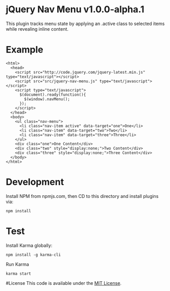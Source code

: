 # jQuery Nav Menu v1.0.0-alpha.1
This plugin tracks menu state by applying an .active class to selected items while revealing inline content.

# Example

    <html>
      <head>
        <script src="http://code.jquery.com/jquery-latest.min.js" type="text/javascript"></script>
        <script src="src/jquery-nav-menu.js" type="text/javascript"></script>
        <script type="text/javascript">
          $(document).ready(function(){
            $(window).navMenu();
          });
        </script>
      </head>
      <body>
        <ul class="nav-menu">
          <li class="nav-item active" data-target="one">One</li>
          <li class="nav-item" data-target="two">Two</li>
          <li class="nav-item" data-target="three">Three</li>
        </ul>
        <div class="one">One Content</div>
        <div class="two" style="display:none;">Two Content</div>
        <div class="three" style="display:none;">Three Content</div>
      </body>
    </html>

# Development
Install NPM from npmjs.com, then CD to this directory and install plugins via:

    npm install

# Test
Install Karma globally:

    npm install -g karma-cli

Run Karma

    karma start

#License
This code is available under the [MIT License](http://opensource.org/licenses/mit-license.php).